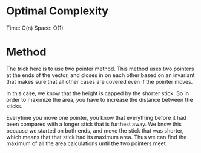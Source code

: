# Optimal Complexity
Time: O(n)
Space: O(1)

# Method
The trick here is to use two pointer method.
This method uses two pointers at the ends of the vector, and closes in on each other based on an invariant that makes sure that all other cases are covered even if the pointer moves.

In this case, we know that the height is capped by the shorter stick.
So in order to maximize the area, you have to increase the distance between the sticks.

Everytime you move one pointer, you know that everything before it had been compared with a longer stick that is furthest away. We know this because we started on both ends, and move the stick that was shorter, which means that that stick had its maximum area.
Thus we can find the maximum of all the area calculations until the two pointers meet.
